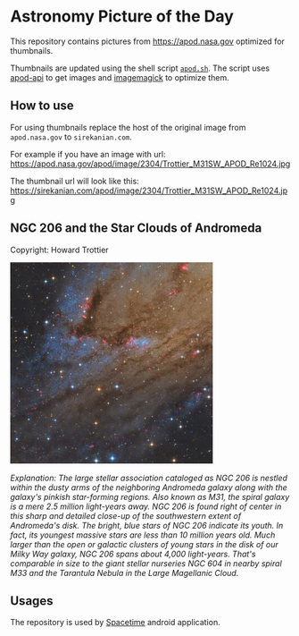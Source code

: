 # Astronomy Picture of the Day

This repository contains pictures from https://apod.nasa.gov optimized for thumbnails.

Thumbnails are updated using the shell script [`apod.sh`](apod.sh). The script
uses [apod-api](https://github.com/nasa/apod-api) to get images and [imagemagick](https://imagemagick.org) to
optimize them.

## How to use

For using thumbnails replace the host of the original image from `apod.nasa.gov` to `sirekanian.com`.

For example if you have an image with url:<br>
https://apod.nasa.gov/apod/image/2304/Trottier_M31SW_APOD_Re1024.jpg

The thumbnail url will look like this:<br>
https://sirekanian.com/apod/image/2304/Trottier_M31SW_APOD_Re1024.jpg

## NGC 206 and the Star Clouds of Andromeda

Copyright: Howard Trottier

[![the picture of the day][1]][2]

_Explanation: The large stellar association cataloged as NGC 206 is nestled within the dusty arms of the neighboring Andromeda galaxy along with the galaxy's pinkish star-forming regions. Also known as M31, the spiral galaxy is a mere 2.5 million light-years away. NGC 206 is found right of center in this sharp and detailed close-up of the southwestern extent of Andromeda's disk. The bright, blue stars of NGC 206 indicate its youth. In fact, its youngest massive stars are less than 10 million years old. Much larger than the open or galactic clusters of young stars in the disk of our Milky Way galaxy, NGC 206 spans about 4,000 light-years. That's comparable in size to the giant stellar nurseries NGC 604 in nearby spiral M33 and the Tarantula Nebula in the Large Magellanic Cloud._

## Usages

The repository is used by [Spacetime][3] android application.

[1]: image/2304/Trottier_M31SW_APOD_Re1024.jpg

[2]: https://apod.nasa.gov/apod/image/2304/Trottier_M31SW_APOD_Re1024.jpg

[3]: https://github.com/sirekanian/spacetime
